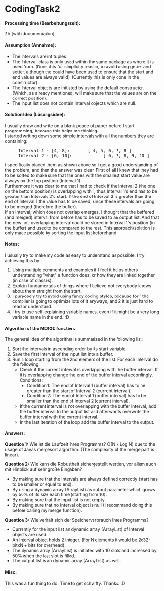 # CodingTask2

#### Processing time (Bearbeitungszeit): 
2h (with documentation)

#### Assumption (Annahme):
- The intervals are int tuples.
- The Interval-class is only used within the same package as where it is used from. 
  (Done this for simplicity reason, to avoid using getter and setter, although the could have been used to ensure that the start and end values are always valid).
  (Currently this is only done in the constructor).
- The Interval objects are initiated by using the default constructor. (Which, as already mentioned, will make sure that the values are on the correct position).
- The input list does not contain Interval objects which are null.

#### Solution Idea (Lösungsidee):
I usually draw and write on a blank peace of paper before I start programming, because this helps me thinking.<br>
I started writing down some simple intervals with all the numbers they are containing:<br>
<pre>
	 Interval 1 - [4, 8]:		[ 4, 5, 6, 7, 8 ]
	 Interval 2 - [6, 10]:		      [ 6, 7, 8, 9, 10 ]</pre>
I specifically placed them as shown above so I get a good understanding of the problem, and then the answer was clear.
First of all I knew that they had to be sorted to make sure that the ones with the smallest start value are always on the top position (Interval 1). <br>
Furthermore it was clear to me that I had to check if the Interval 2 (the one on the bottom position) is overlapping with 1, 
thus Interval 1's end has to be greater than Intervals 2's start. 
If the end of Interval 2 is greater than the end of Interval 1 the value has to be saved, since these intervals are going to be merged (therefore the buffer). <br>
If an Interval, which does not overlap emerges, I thought that the buffered (and merged) interval from before has to be saved to an output list.
And that the new not-overlapping interval could be stored in Interval 1's position (in the buffer) and used to be compared to the rest. 
This approach/solution is only made possible by sorting the input list beforehand.

#### Notes:
I usually try to make my code as easy to understand as possible.
I try achieving this by:
1. Using multiple comments and examples if I feel it helps others understanding "what" a function does, or how they are linked together (in case of classes).
2. Explain fundamentals of things where I believe not everybody knows about them straight from the start.
3. I purposely try to avoid using fancy coding styles, because for 1 the compiler is going to optimize lots of it anyways, and 2 it is just hard to read or understand.
4. I try to use self-explaining variable names, even if it might be a very long variable name in the end. :D

#### Algorithm of the MERGE function:
The general idea of the algorithm is summarized in the following list:
1. Sort the intervals in ascending order by its start variable.
2. Save the first interval of the input list into a buffer.
3. Run a loop starting from the 2nd element of the list. For each interval do the following:
	* Check if the current interval is overlapping with the buffer interval. If it is overlapping change the end of the buffer interval accordingly.<br>
	    Conditions:<br>	
		* Condition 1: The end of Interval 1 (buffer interval) has to be greater than the start of Interval 2 (current interval).
		* Condition 2: The end of Interval 1 (buffer interval) has to be smaller than the end of Interval 2 (current interval).
	* If the current interval is not overlapping with the buffer interval, add the buffer interval to the output list and afterwards overwrite the buffer interval with the current interval.
	* In the last iteration of the loop add the buffer interval to the output.
	
#### Answers:
**Question 1:** Wie ist die Laufzeit Ihres Programms?
O(N x Log N) due to the usage of Javas mergesort algorithm. (The complexity of the merge part is linear).

**Question 2:** Wie kann die Robustheit sichergestellt werden, vor allem auch mit Hinblick auf sehr große Eingaben?		
* By making sure that the intervals are always defined correctly (start has to be smaller or equal to end).
* By using a dynamic array (ArrayList) as output parameter which grows by 50% of its size each time (starting from 10).
* By making sure that the input list is not empty.
* By making sure that no Interval object is null (I recommand doing this before calling my merge function).
			
**Question 3:** Wie verhält sich der Speicherverbrauch Ihres Programms?
* Currently for the input list an dynamic array (ArrayList) of Interval objects are used.
* An Interval object holds 2 integer. (For N elements it would be 2x32-bitxN + bits for overhead). 
* The dynamic array (ArrayList) is initiated with 10 slots and increased by 50% when the last slot is filled.
* The output list is an dynamic array (ArrayList) as well. 
			
#### Misc:			
This was a fun thing to do. Time to get schwifty.
Thanks. :D
